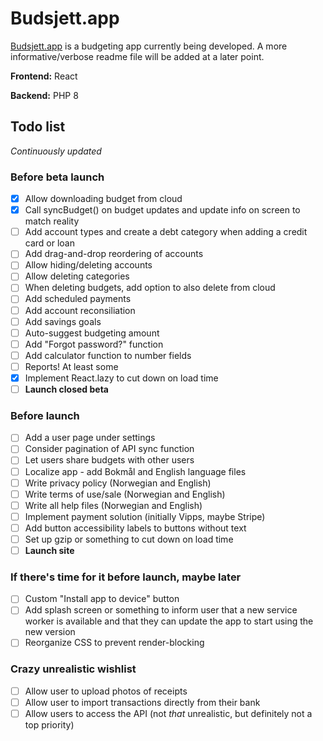 # Budsjett.app

[Budsjett.app](https://budsjett.app) is a budgeting app currently being developed. A more informative/verbose readme file will be added at a later point.

**Frontend:** React

**Backend:** PHP 8

## Todo list
*Continuously updated*
### Before beta launch
- [x] Allow downloading budget from cloud
- [x] Call syncBudget() on budget updates and update info on screen to match reality
- [ ] Add account types and create a debt category when adding a credit card or loan
- [ ] Add drag-and-drop reordering of accounts
- [ ] Allow hiding/deleting accounts
- [ ] Allow deleting categories
- [ ] When deleting budgets, add option to also delete from cloud
- [ ] Add scheduled payments
- [ ] Add account reconsiliation
- [ ] Add savings goals
- [ ] Auto-suggest budgeting amount 
- [ ] Add "Forgot password?" function
- [ ] Add calculator function to number fields
- [ ] Reports! At least some
- [x] Implement React.lazy to cut down on load time
- [ ] **Launch closed beta**

### Before launch
- [ ] Add a user page under settings
- [ ] Consider pagination of API sync function
- [ ] Let users share budgets with other users
- [ ] Localize app - add Bokmål and English language files
- [ ] Write privacy policy (Norwegian and English)
- [ ] Write terms of use/sale (Norwegian and English)
- [ ] Write all help files (Norwegian and English)
- [ ] Implement payment solution (initially Vipps, maybe Stripe)
- [ ] Add button accessibility labels to buttons without text
- [ ] Set up gzip or something to cut down on load time
- [ ] **Launch site**

### If there's time for it before launch, maybe later
- [ ] Custom "Install app to device" button
- [ ] Add splash screen or something to inform user that a new service worker is available and that they can update the app to start using the new version
- [ ] Reorganize CSS to prevent render-blocking

### Crazy unrealistic wishlist
- [ ] Allow user to upload photos of receipts
- [ ] Allow user to import transactions directly from their bank
- [ ] Allow users to access the API (not *that* unrealistic, but definitely not a top priority)